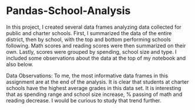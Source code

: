 # Pandas-School-Analysis
In this project, I created several data frames analyzing data collected for public and charter schools. First, I summarized the data of the entire district, then by school, with the top and bottom performing schools following. Math scores and reading scores were then summarized on their own. Lastly, scores were grouped by spending, school size and type. I included some observations about the data at the top of my notebook and also below. 

Data Observations: 
To me, the most informative data frames in this assignment are at the end of the analysis. It is clear that students at charter schools have the highest average grades in this data set. It is interesting that as spending range and school size increase, % passing of math and reading decrease. I would be curious to study that trend further.
